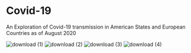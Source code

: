 # Covid-19
An Exploration of Covid-19 transmission in American States and European Countries as of August 2020


![download (1)](https://user-images.githubusercontent.com/65193347/107424215-650ad680-6aeb-11eb-9bf1-9f8a0dad7425.png)
![download (2)](https://user-images.githubusercontent.com/65193347/107424222-66d49a00-6aeb-11eb-9c17-d36e5ab69434.png)
![download (3)](https://user-images.githubusercontent.com/65193347/107424239-6a682100-6aeb-11eb-9141-09c74087dea0.png)
![download (4)](https://user-images.githubusercontent.com/65193347/107424245-6cca7b00-6aeb-11eb-8c80-0a91dc14061f.png)



